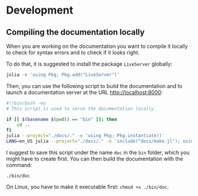 # Development

## Compiling the documentation locally
When you are working on the documentation you want to compile it locally to check for syntax errors and to check if it looks right.

To do that, it is suggested to install the package `LiveServer` globally:
```bash
julia -e 'using Pkg; Pkg.add("LiveServer")'
```

Then, you can use the following script to build the documentation and to launch a documentation server at the URL [http://localhost:8000](http://localhost:8000):
```bash
#!/bin/bash -eu
# This script is used to serve the documentation locally.

if [[ $(basename $(pwd)) == "bin" ]]; then
    cd ..
fi
julia --project="./docs/." -e 'using Pkg; Pkg.instantiate()'
LANG=en_US julia --project="./docs/." -e 'include("docs/make.jl"); using LiveServer; servedocs()'
```
I suggest to save this script under the name `doc` in the `bin` folder, which you might have to create first.
You can then build the documentation with the command:
```
./bin/doc
```
On Linux, you have to make it executable first: `chmod +x ./bin/doc`.